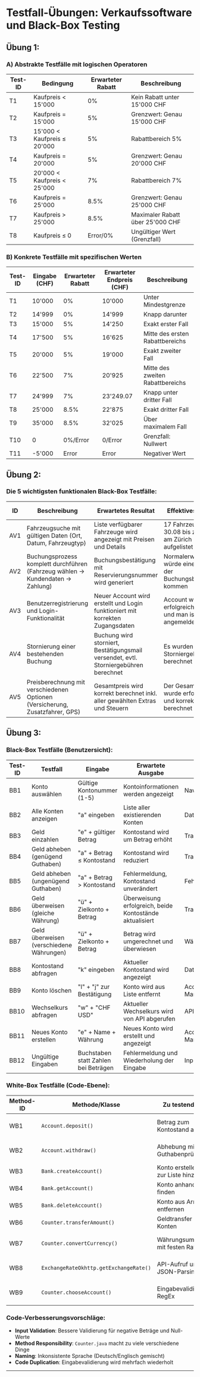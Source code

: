 # Testfall-Übungen: Verkaufssoftware und Black-Box Testing

## Übung 1: 

### A) Abstrakte Testfälle mit logischen Operatoren

| Test-ID | Bedingung | Erwarteter Rabatt | Beschreibung |
|---------|-----------|-------------------|--------------|
| T1 | Kaufpreis < 15'000 | 0% | Kein Rabatt unter 15'000 CHF |
| T2 | Kaufpreis = 15'000 | 5% | Grenzwert: Genau 15'000 CHF |
| T3 | 15'000 < Kaufpreis ≤ 20'000 | 5% | Rabattbereich 5% |
| T4 | Kaufpreis = 20'000 | 5% | Grenzwert: Genau 20'000 CHF |
| T5 | 20'000 < Kaufpreis < 25'000 | 7% | Rabattbereich 7% |
| T6 | Kaufpreis = 25'000 | 8.5% | Grenzwert: Genau 25'000 CHF |
| T7 | Kaufpreis > 25'000 | 8.5% | Maximaler Rabatt über 25'000 CHF |
| T8 | Kaufpreis ≤ 0 | Error/0% | Ungültiger Wert (Grenzfall) |

### B) Konkrete Testfälle mit spezifischen Werten

| Test-ID | Eingabe (CHF) | Erwarteter Rabatt | Erwarteter Endpreis (CHF) | Beschreibung |
|---------|---------------|-------------------|---------------------------|--------------|
| T1 | 10'000 | 0% | 10'000 | Unter Mindestgrenze |
| T2 | 14'999 | 0% | 14'999 | Knapp darunter |
| T3 | 15'000 | 5% | 14'250 | Exakt erster Fall |
| T4 | 17'500 | 5% | 16'625 | Mitte des ersten Rabattbereichs |
| T5 | 20'000 | 5% | 19'000 | Exakt zweiter Fall |
| T6 | 22'500 | 7% | 20'925 | Mitte des zweiten Rabattbereichs |
| T7 | 24'999 | 7% | 23'249.07 | Knapp unter dritter Fall |
| T8 | 25'000 | 8.5% | 22'875 | Exakt dritter Fall |
| T9 | 35'000 | 8.5% | 32'025 | Über maximalem Fall |
| T10 | 0 | 0%/Error | 0/Error | Grenzfall: Nullwert |
| T11 | -5'000 | Error | Error | Negativer Wert |

## Übung 2:

### Die 5 wichtigsten funktionalen Black-Box Testfälle:

| ID | Beschreibung | Erwartetes Resultat | Effektives Resultat | Status | Mögliche Ursache |
|----|--------------|-------------------|-------------------|--------|------------------|
| AV1 | Fahrzeugsuche mit gültigen Daten (Ort, Datum, Fahrzeugtyp) | Liste verfügbarer Fahrzeuge wird angezeigt mit Preisen und Details | 17 Fahrzeuge vom 30.08 bis zum 01.09 am Zürich Flughafen aufgelistet | Erfolgreich | - |
| AV2 | Buchungsprozess komplett durchführen (Fahrzeug wählen → Kundendaten → Zahlung) | Buchungsbestätigung mit Reservierungsnummer wird generiert | Normalerweise würde eine Mail mit der Buchungsbestätigung kommen | Offen | - |
| AV3 | Benutzerregistrierung und Login-Funktionalität | Neuer Account wird erstellt und Login funktioniert mit korrekten Zugangsdaten | Account wurde erfolgreich erstellt und man ist angemeldet | Erfolgreich | - |
| AV4 | Stornierung einer bestehenden Buchung | Buchung wird storniert, Bestätigungsmail versendet, evtl. Storniergebühren berechnet | Es wurden keine Storniergebühren berechnet | Fehler | Fehler im Code beim berechnen -> Vielleicht vergessen die Storniergebühren dazu zu rechnen |
| AV5 | Preisberechnung mit verschiedenen Optionen (Versicherung, Zusatzfahrer, GPS) | Gesamtpreis wird korrekt berechnet inkl. aller gewählten Extras und Steuern | Der Gesamtpreis wurde erfolgreich und korrekt berechnet | Erfolgreich | - |

## Übung 3:

### Black-Box Testfälle (Benutzersicht):

| Test-ID | Testfall | Eingabe | Erwartete Ausgabe | Kategorie |
|---------|----------|---------|-------------------|-----------|
| BB1 | Konto auswählen | Gültige Kontonummer (1-5) | Kontoinformationen werden angezeigt | Navigation |
| BB2 | Alle Konten anzeigen | "a" eingeben | Liste aller existierenden Konten | Datenabfrage |
| BB3 | Geld einzahlen | "e" + gültiger Betrag | Kontostand wird um Betrag erhöht | Transaktion |
| BB4 | Geld abheben (genügend Guthaben) | "a" + Betrag ≤ Kontostand | Kontostand wird reduziert | Transaktion |
| BB5 | Geld abheben (ungenügend Guthaben) | "a" + Betrag > Kontostand | Fehlermeldung, Kontostand unverändert | Fehlerbehandlung |
| BB6 | Geld überweisen (gleiche Währung) | "ü" + Zielkonto + Betrag | Überweisung erfolgreich, beide Kontostände aktualisiert | Transaktion |
| BB7 | Geld überweisen (verschiedene Währungen) | "ü" + Zielkonto + Betrag | Betrag wird umgerechnet und überwiesen | Währungskonversion |
| BB8 | Kontostand abfragen | "k" eingeben | Aktueller Kontostand wird angezeigt | Datenabfrage |
| BB9 | Konto löschen | "l" + "j" zur Bestätigung | Konto wird aus Liste entfernt | Account Management |
| BB10 | Wechselkurs abfragen | "w" + "CHF USD" | Aktueller Wechselkurs wird von API abgerufen | API Integration |
| BB11 | Neues Konto erstellen | "e" + Name + Währung | Neues Konto wird erstellt und angezeigt | Account Management |
| BB12 | Ungültige Eingaben | Buchstaben statt Zahlen bei Beträgen | Fehlermeldung und Wiederholung der Eingabe | Input Validation |

### White-Box Testfälle (Code-Ebene):

| Method-ID | Methode/Klasse | Zu testende Logik | Testarten |
|-----------|----------------|-------------------|-----------|
| WB1 | `Account.deposit()` | Betrag zum Kontostand addieren | Unit Test, Boundary Tests |
| WB2 | `Account.withdraw()` | Abhebung mit Guthabenprüfung | Unit Test, Exception Tests |
| WB3 | `Bank.createAccount()` | Konto erstellen und zur Liste hinzufügen | Unit Test |
| WB4 | `Bank.getAccount()` | Konto anhand ID finden | Unit Test, Edge Cases |
| WB5 | `Bank.deleteAccount()` | Konto aus ArrayList entfernen | Unit Test |
| WB6 | `Counter.transferAmount()` | Geldtransfer zwischen Konten | Integration Test |
| WB7 | `Counter.convertCurrency()` | Währungsumrechnung mit festen Raten | Unit Test, Mathematical Tests |
| WB8 | `ExchangeRateOkhttp.getExchangeRate()` | API-Aufruf und JSON-Parsing | Integration Test, Mock Tests |
| WB9 | `Counter.chooseAccount()` | Eingabevalidierung mit RegEx | Unit Test, Input Validation |

### Code-Verbesserungsvorschläge:

- **Input Validation**: Bessere Validierung für negative Beträge und Null-Werte
- **Method Responsibility**: `Counter.java` macht zu viele verschiedene Dinge
- **Naming**: Inkonsistente Sprache (Deutsch/Englisch gemischt)
- **Code Duplication**: Eingabevalidierung wird mehrfach wiederholt

---